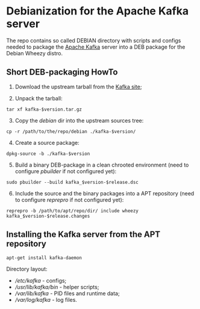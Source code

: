 # Debianization for the Apache Kafka server

The repo contains so called DEBIAN directory with
scripts and configs needed to package the
[Apache Kafka](http://kafka.apache.org/) server
into a DEB package for the Debian Wheezy distro.

## Short DEB-packaging HowTo

1. Download the upstream tarball from the [Kafka site](http://kafka.apache.org/downloads.html);

2. Unpack the tarball:

```tar xf kafka-$version.tar.gz```

3. Copy the _debian_ dir into the upstream sources tree:

```cp -r /path/to/the/repo/debian ./kafka-$version/```

4. Create a source package:

```dpkg-source -b ./kafka-$version```

5. Build a binary DEB-package in a clean chrooted environment
(need to configure _pbuilder_ if not configured yet):

```sudo pbuilder --build kafka_$version-$release.dsc```

6. Include the source and the binary packages into a APT repository
(need to configure _reprepro_ if not configured yet):

```reprepro -b /path/to/apt/repo/dir/ include wheezy kafka_$version-$release.changes```

## Installing the Kafka server from the APT repository

```apt-get install kafka-daemon```

Directory layout:

* _/etc/kafka_ - configs;
* _/usr/lib/kafka/bin_ - helper scripts;
* _/var/lib/kafka_ - PID files and runtime data;
* _/var/log/kafka_ - log files.
